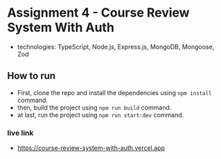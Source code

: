 # Assignment 4 - Course Review System With Auth

- technologies: TypeScript, Node.js, Express.js, MongoDB, Mongoose, Zod

## How to run

- First, clone the repo and install the dependencies using `npm install` command.
- then, build the project using `npm run build` command.
- at last, run the project using `npm run start:dev` command.

### live link

- https://course-review-system-with-auth.vercel.app
